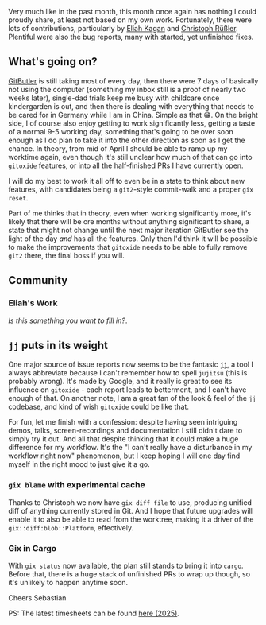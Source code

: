 Very much like in the past month, this month once again has nothing I could proudly share, at least not based on my own work.
Fortunately, there were lots of contributions, particularly by [Eliah Kagan](https://github.com/EliahKagan) and [Christoph Rüßler](https://github.com/cruessler). 
Plentiful were also the bug reports, many with started, yet unfinished fixes.

## What's going on?

[GitButler](https://gitbutler.com) is still taking most of every day, then there were 7 days of basically not using the computer (something my inbox still is a proof of nearly two weeks later), single-dad trials keep me busy with childcare once kindergarden is out, and then there is dealing with everything that needs to be cared for in Germany while I am in China. Simple as that 😁.
On the bright side, I of course also enjoy getting to work significantly less, getting a taste of a normal 9-5 working day, something that's going to be over soon enough as I do plan to take it into the other direction as soon as I get the chance. In theory, from mid of April I should be able to ramp up my worktime again, even though it's still unclear how much of that can go into `gitoxide` features, or into all the half-finished PRs I have currently open.

I will do my best to work it all off to even be in a state to think about new features, with candidates being a `git2`-style commit-walk and a proper `gix reset`.

Part of me thinks that in theory, even when working significantly more, it's likely that there will be ore months without anything significant to share, a state that might not change until the next major iteration GitButler see the light of the day *and* has all the features. Only then I'd think it will be possible to make the improvements that `gitoxide` needs to be able to fully remove `git2` there, the final boss if you will.

## Community

### Eliah's Work

*Is this something you want to fill in?*.

## `jj` puts in its weight

One major source of issue reports now seems to be the fantasic [`jj`](https://github.com/jj-vcs/jj), a tool I always abbreviate because I can't remember how to spell `jujitsu` (this is probably wrong).
It's made by Google, and it really is great to see its influence on `gitoxide` - each report leads to betterment, and I can't have enough of that.
On another note, I am a great fan of the look & feel of the `jj` codebase, and kind of wish `gitoxide` could be like that.

For fun, let me finish with a confession: despite having seen intriguing demos, talks, screen-recordings and documentation I still didn't dare to simply try it out. And all that despite thinking that it could make a huge difference for my workflow. It's the "I can't really have a disturbance in my workflow right now" phenomenon, but I keep hoping I will one day find myself in the right mood to just give it a go.

### `gix blame` with experimental cache

Thanks to Christoph we now have `gix diff file` to use, producing unified diff of anything currently stored in Git. And I hope that future upgrades will enable it to also be able to read from the worktree, making it a driver of the `gix::diff:blob::Platform`, effectively.

### Gix in Cargo

With `gix status` now available, the plan still stands to bring it into `cargo`. Before that, there is a huge stack of unfinished PRs to wrap up though, so it's unlikely to happen anytime soon.

Cheers
Sebastian

PS: The latest timesheets can be found [here (2025)](https://github.com/Byron/byron/blob/main/timesheets/2025.csv). 